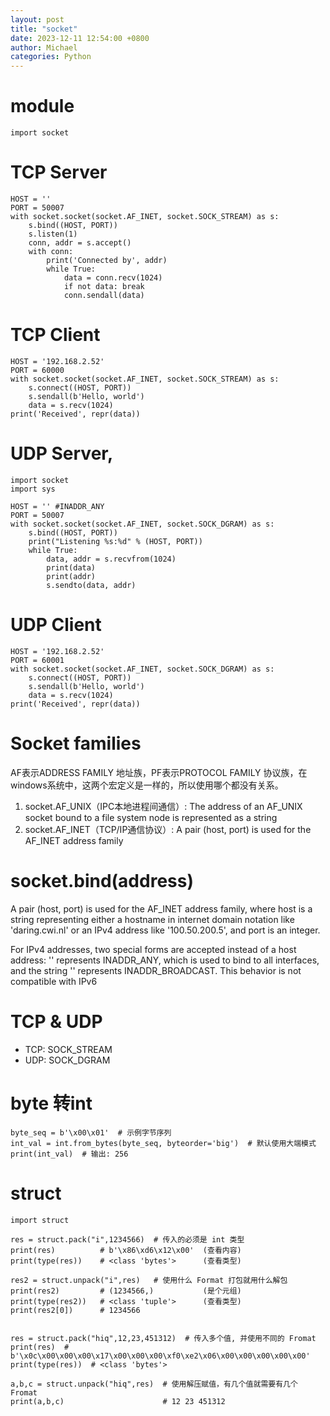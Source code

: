 ```yaml
---
layout: post
title: "socket"
date: 2023-12-11 12:54:00 +0800
author: Michael
categories: Python
---
```


# module
    import socket

# TCP Server
    HOST = ''                
    PORT = 50007             
    with socket.socket(socket.AF_INET, socket.SOCK_STREAM) as s:
        s.bind((HOST, PORT))
        s.listen(1)
        conn, addr = s.accept()
        with conn:
            print('Connected by', addr)
            while True:
                data = conn.recv(1024)
                if not data: break
                conn.sendall(data)

# TCP Client
    HOST = '192.168.2.52'   
    PORT = 60000             
    with socket.socket(socket.AF_INET, socket.SOCK_STREAM) as s:
        s.connect((HOST, PORT))
        s.sendall(b'Hello, world')
        data = s.recv(1024)
    print('Received', repr(data))

# UDP Server,
    import socket
    import sys

    HOST = '' #INADDR_ANY               
    PORT = 50007             
    with socket.socket(socket.AF_INET, socket.SOCK_DGRAM) as s:
        s.bind((HOST, PORT))
        print("Listening %s:%d" % (HOST, PORT))
        while True:
            data, addr = s.recvfrom(1024)
            print(data)
            print(addr)
            s.sendto(data, addr)

# UDP Client
    HOST = '192.168.2.52'   
    PORT = 60001          
    with socket.socket(socket.AF_INET, socket.SOCK_DGRAM) as s:
        s.connect((HOST, PORT))
        s.sendall(b'Hello, world')
        data = s.recv(1024)
    print('Received', repr(data))

# Socket families
AF表示ADDRESS FAMILY 地址族，PF表示PROTOCOL FAMILY 协议族，在windows系统中，这两个宏定义是一样的，所以使用哪个都没有关系。
1. socket.AF_UNIX（IPC本地进程间通信）: The address of an AF_UNIX socket bound to a file system node is represented as a string
2. socket.AF_INET（TCP/IP通信协议）: A pair (host, port) is used for the AF_INET address family

# socket.bind(address)
A pair (host, port) is used for the AF_INET address family, where host is a string representing either a hostname in internet domain notation like 'daring.cwi.nl' or an IPv4 address like '100.50.200.5', and port is an integer.

For IPv4 addresses, two special forms are accepted instead of a host address: '' represents INADDR_ANY, which is used to bind to all interfaces, and the string '<broadcast>' represents INADDR_BROADCAST. This behavior is not compatible with IPv6

# TCP & UDP
- TCP: SOCK_STREAM
- UDP: SOCK_DGRAM

# byte 转int
    byte_seq = b'\x00\x01'  # 示例字节序列
    int_val = int.from_bytes(byte_seq, byteorder='big')  # 默认使用大端模式
    print(int_val)  # 输出: 256

# struct
    import struct

    res = struct.pack("i",1234566)  # 传入的必须是 int 类型
    print(res)          # b'\x86\xd6\x12\x00'  (查看内容)
    print(type(res))    # <class 'bytes'>      (查看类型)

    res2 = struct.unpack("i",res)   # 使用什么 Format 打包就用什么解包
    print(res2)         # (1234566,)           (是个元组)
    print(type(res2))   # <class 'tuple'>      (查看类型)
    print(res2[0])      # 1234566  


    res = struct.pack("hiq",12,23,451312)  # 传入多个值, 并使用不同的 Fromat
    print(res)  # b'\x0c\x00\x00\x00\x17\x00\x00\x00\xf0\xe2\x06\x00\x00\x00\x00\x00'
    print(type(res))  # <class 'bytes'>

    a,b,c = struct.unpack("hiq",res)  # 使用解压赋值，有几个值就需要有几个 Fromat
    print(a,b,c)                      # 12 23 451312
